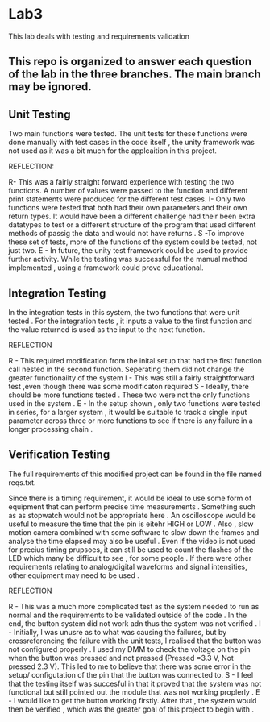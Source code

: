 # Lab3

This lab deals with testing and requirements validation

## This repo is organized to answer each question of the lab in the three branches. The main branch may be ignored.

## Unit Testing

Two main functions were tested. The unit tests for these functions were done manually with test cases in the code itself , the unity framework was not used as it was a bit much for the applcaition in this project.

REFLECTION:

R- This was a fairly straight forward experience with testing the two functions. A number of values were passed to the function and different print statements were produced for the different test cases.
I- Only two functions were tested that both had their own parameters and their own return types. It would have been a different challenge had their been extra datatypes to test or a different structure of the program that used different methods of passig the data and would not have returns .
S -To improve these set of tests, more of the functions of the system could be tested, not just two. 
E - In future, the unity test framework could be used to provide further activity. While the testing was successful for the manual method implemented , using a framework could prove educational.

## Integration Testing

In the integration tests in this system, the two functions that were unit tested . For the integration tests , it inputs a value to the first function and the value returned is used as the input to the next function. 

REFLECTION

R - This required modification from the inital setup that had the first function call nested in the second function. Seperating them did not change the greater functionailty of the system
I - This was still a fairly straightforward test ,even though there was some modificaton required
S - Ideally, there should be more functions tested . These two were not the only functions used  in the system .
E - In the setup shown , only two functions were  tested in series, for a larger system , it would be suitable to track a single input parameter across three or more functions to see if there is any failure in a longer processing chain .

## Verification Testing

The full requirements of this modified project can be found in the file named reqs.txt. 

Since there is a timing requirement, it would be ideal to use some form of equipment that can perform precise time measurements . Something such as as stopwatch would not be appropriate here . An oscilloscope would be useful to measure the time that the pin is eitehr HIGH or LOW . Also , slow motion camera combined with some software to slow down the frames and analyse the time elapsed may also be useful .
Even if the video is not used for precius timing prupsoes, it can still be used to count the flashes of the LED which many be difficult to see , for some people .
If there were other requirements relating to analog/digital waveforms and signal intensities, other equipment may need to be used .

REFLECTION

R - This was a much more complicated test as the system needed to run as normal and the requirements to be validated outside of the code . In the end, the button system did not work adn thus the system was not verified .
I - Initially, I was unusre as to what was causing the failures, but by crossreferencing the failure with the unit tests, I realised that the button was not configured properly . I used my DMM to check the voltage on the pin when the button was pressed and not pressed  (Pressed =3.3 V, Not pressed 2.3 V). This led to me to believe that there was some error in the setup/ configutation of the pin that the button was connected to.
S - I feel that the testing itself was succesful in that it proved that the system was not functional but still pointed out the module that was not working proplerly .
E - I would like to get the button working firstly. After that , the system would then be verified , which was the greater goal of this project to begin with .
